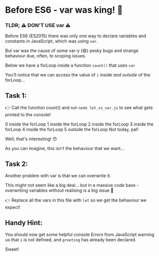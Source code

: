 # Before ES6 - var was king! 👑

### TLDR; ⚠️ DON'T USE var ⚠️

Before ES6 (ES2015) there was only one way to declare variables and constants in JavaScript, which was using `var`.

But var was the cause of some var-y (😅) pesky bugs and strange behaviour due, often, to scoping issues.

Below we have a forLoop inside a function `count()` that uses `var`

You'll notice that we can access the value of `i` inside _and outside_ of the forLoop...

## Task 1:

👉 Call the function count() and run `node let_vs_var.js` to see what gets printed to the console!

0 inside the forLoop
1 inside the forLoop
2 inside the forLoop
3 inside the forLoop
4 inside the forLoop
5 outside the forLoop
Not today, pal! 

Well, that's interesting! 😯

As you can imagine, this isn't the behaviour that we want...

## Task 2:

Another problem with var is that we can overwrite it.

This might not seem like a big deal... but in a massive code base - overwriting variables without realising is a big issue 🙈

👉 Replace all the vars in this file with `let` so we get the behaviour we expect!

## Handy Hint:

You should now get some helpful console Errors from JavaScript warning us that `i` is not defined, and `greeting` has already been declared.

Sweet!
